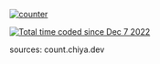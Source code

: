 
<!-- <img src="https://komarev.com/ghpvc/?username=Pufikas&&style=flat-square" align="center" /> -->


[![counter](https://count.chiya.dev/get/@Pufikas?theme=rule34)](https://count.chiya.dev/)


<a href="https://wakatime.com/@3ce640bc-29d5-41a9-b18c-6edb03cabfff"><img src="https://wakatime.com/badge/user/3ce640bc-29d5-41a9-b18c-6edb03cabfff.svg" alt="Total time coded since Dec 7 2022" /></a>



<p font-style=italic>sources: count.chiya.dev</p>
